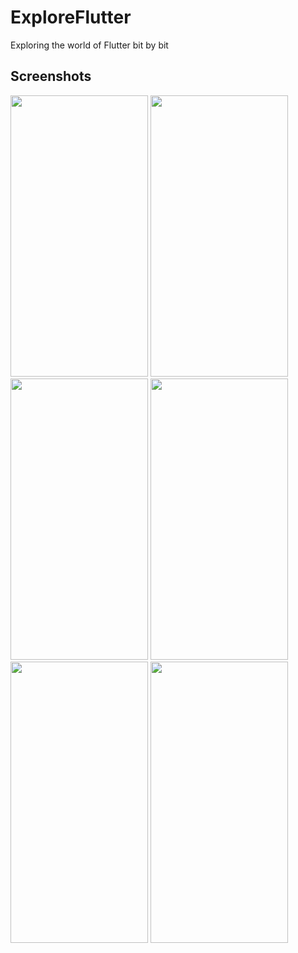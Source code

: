 # ExploreFlutter
Exploring the world of Flutter bit by bit

## Screenshots

<p>
  <img src="https://raw.github.com/anandwana001/ExploreFlutter/master/Screenshots/bottomnavbar.gif" width="220" height="450"/>
  <img src="https://raw.github.com/anandwana001/ExploreFlutter/master/Screenshots/movieList.jpg" width="220" height="450"/>
  <img src="https://raw.github.com/anandwana001/ExploreFlutter/master/Screenshots/loading.jpg" width="220" height="450"/>
  <img src="https://raw.github.com/anandwana001/ExploreFlutter/master/Screenshots/home.png" width="220" height="450"/>
  <img src="https://raw.github.com/anandwana001/ExploreFlutter/master/Screenshots/text.jpg" width="220" height="450"/>
  <img src="https://raw.github.com/anandwana001/ExploreFlutter/master/Screenshots/button.jpg" width="220" height="450"/>
</p>
